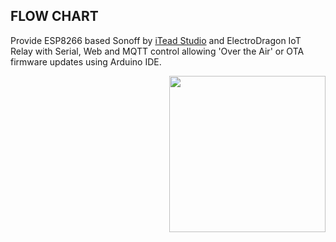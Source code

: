## FLOW CHART


Provide ESP8266 based Sonoff by [iTead Studio](https://www.itead.cc/) and ElectroDragon IoT Relay with Serial, Web and MQTT control allowing 'Over the Air' or OTA firmware updates using Arduino IDE.



<img src="https://github.com/arendst/arendst.github.io/blob/master/media/sonoff4ch.jpg" height="250" align="right" /> 
